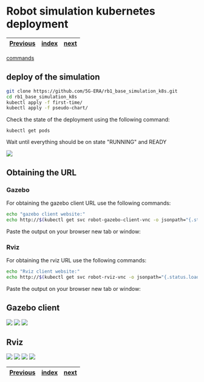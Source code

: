 # Robot simulation kubernetes deployment
| [Previous](../08-registry-creation/README.md) | [index](../README.md) | [next](../10-docker-image-creation/README.md) |
| :--- | :--: | ---: |

[commands](09-deploy-robot-cmd.txt)

## deploy of the simulation


```bash
git clone https://github.com/5G-ERA/rb1_base_simulation_k8s.git
cd rb1_base_simulation_k8s
kubectl apply -f first-time/
kubectl apply -f pseudo-chart/
```

Check the state of the deployment using the following command:

```
kubectl get pods
```

Wait until everything should be on state "RUNNING" and READY

<img src="09-deploy-robot-00.png"/>

## Obtaining the URL

### Gazebo

For obtaining the gazebo client URL use the following commands:

```bash
echo "gazebo client website:"
echo http://$(kubectl get svc robot-gazebo-client-vnc -o jsonpath="{.status.loadBalancer.ingress[0].hostname}")
```

Paste the output on your browser new tab or window:

### Rviz

For obtaining the rviz URL use the following commands:

```bash
echo "Rviz client website:"
echo http://$(kubectl get svc robot-rviz-vnc -o jsonpath="{.status.loadBalancer.ingress[0].hostname}")
```

Paste the output on your browser new tab or window:

## Gazebo client

<img src="09-deploy-robot-01.png"/>
<img src="09-deploy-robot-02.png"/>
<img src="09-deploy-robot-03.png"/>

## Rviz

<img src="09-deploy-robot-04.png"/>
<img src="09-deploy-robot-05.png"/>
<img src="09-deploy-robot-06.png"/>
<img src="09-deploy-robot-07.png"/>

| [Previous](../08-registry-creation/README.md) | [index](../README.md) | [next](../10-docker-image-creation/README.md) |
| :--- | :--: | ---: |
